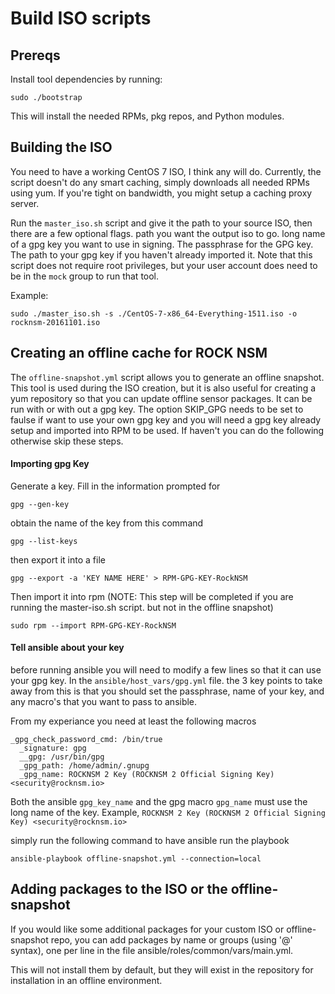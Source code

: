 # Build ISO scripts

## Prereqs

Install tool dependencies by running:

```
sudo ./bootstrap
```

This will install the needed RPMs, pkg repos, and Python modules.

## Building the ISO

You need to have a working CentOS 7 ISO, I think any will do. Currently,
the script doesn't do any smart caching, simply downloads all needed RPMs
using yum. If you're tight on bandwidth, you might setup a caching proxy
server.

Run the `master_iso.sh` script and give it the path to your
source ISO, then there are a few optional flags. path you want the output iso to go. long name of a gpg key you want to use in signing. The passphrase for the GPG key. The path to your gpg key if you haven't already imported it. Note that this script does not require root privileges, but your user account does need to be in the `mock`
group to run that tool.

Example:
```
sudo ./master_iso.sh -s ./CentOS-7-x86_64-Everything-1511.iso -o rocknsm-20161101.iso
```

## Creating an offline cache for ROCK NSM

The `offline-snapshot.yml` script allows you to generate an offline snapshot. This
tool is used during the ISO creation, but it is also useful for creating a yum
repository so that you can update offline sensor packages. It can be run with or with out a gpg key. The option SKIP_GPG needs to be set to faulse if want to use your own gpg key and you will need a gpg key already setup and imported into RPM to be used. If haven't you can do
the following otherwise skip these steps.

#### Importing gpg Key
Generate a key. Fill in the information prompted for
```
gpg --gen-key
```

obtain the name of the key from this command
```
gpg --list-keys
```

then export it into a file
```
gpg --export -a 'KEY NAME HERE' > RPM-GPG-KEY-RockNSM
```

Then import it into rpm (NOTE: This step will be completed if you are running the master-iso.sh script. but not in the offline snapshot)
```
sudo rpm --import RPM-GPG-KEY-RockNSM
```

#### Tell ansible about your key
before running ansible you will need to modify a few lines so that it can use
your gpg key. In the `ansible/host_vars/gpg.yml` file. the 3 key points to take away
from this is that you should set the passphrase, name of your key, and any
macro's that you want to pass to ansible.

From my experiance you need at least the following macros
```
_gpg_check_password_cmd: /bin/true
  _signature: gpg
  __gpg: /usr/bin/gpg
  _gpg_path: /home/admin/.gnupg
  _gpg_name: ROCKNSM 2 Key (ROCKNSM 2 Official Signing Key) <security@rocknsm.io>
```

Both the ansible `gpg_key_name` and the gpg macro `gpg_name` must use the long name of the key.
Example, `ROCKNSM 2 Key (ROCKNSM 2 Official Signing Key) <security@rocknsm.io>`

simply run the following command to have ansible run the playbook
```
ansible-playbook offline-snapshot.yml --connection=local
```


## Adding packages to the ISO or the offline-snapshot

If you would like some additional packages for your custom ISO or offline-snapshot
repo, you can add packages by name or groups (using '@' syntax), one per line in the file ansible/roles/common/vars/main.yml.  

This will not install them by default, but they will exist in the repository for installation
in an offline environment.
